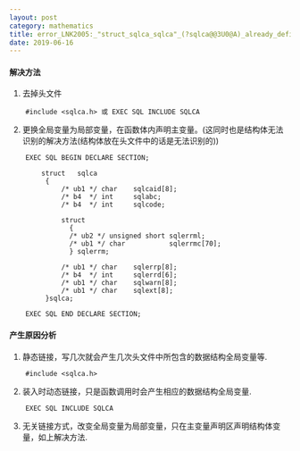 ```yaml
---
layout: post
category: mathematics
title: error_LNK2005:_"struct_sqlca_sqlca"_(?sqlca@@3U0@A)_already_defined.
date: 2019-06-16
---
```


#### **解决方法**

1. 去掉头文件

```
    #include <sqlca.h> 或 EXEC SQL INCLUDE SQLCA 
```
2. 更换全局变量为局部变量，在函数体内声明主变量。(这同时也是结构体无法识别的解决方法(结构体放在头文件中的话是无法识别的))

```
    EXEC SQL BEGIN DECLARE SECTION; 
    
        struct   sqlca
         {
             /* ub1 */ char    sqlcaid[8];
             /* b4  */ int     sqlabc;
             /* b4  */ int     sqlcode;
             
             struct
               {
               /* ub2 */ unsigned short sqlerrml;
               /* ub1 */ char           sqlerrmc[70];
               } sqlerrm;
               
             /* ub1 */ char    sqlerrp[8];
             /* b4  */ int     sqlerrd[6];
             /* ub1 */ char    sqlwarn[8];
             /* ub1 */ char    sqlext[8];
         }sqlca;
         
    EXEC SQL END DECLARE SECTION;
```
#### **产生原因分析**


1. 静态链接，写几次就会产生几次头文件中所包含的数据结构全局变量等.

```    
    #include <sqlca.h>  
```

2. 装入时动态链接，只是函数调用时会产生相应的数据结构全局变量.

```
    EXEC SQL INCLUDE SQLCA 
```

3. 无关链接方式，改变全局变量为局部变量，只在主变量声明区声明结构体变量，如上解决方法.
